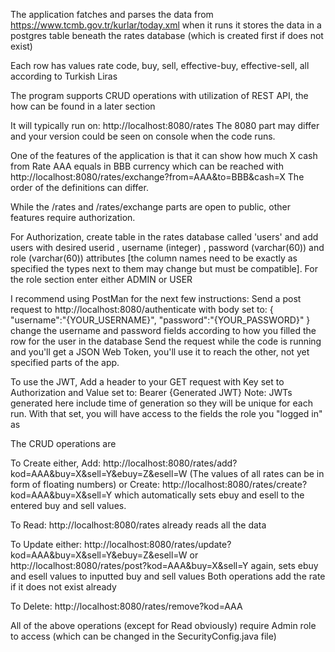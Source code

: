 The application fatches and parses the data from https://www.tcmb.gov.tr/kurlar/today.xml when it runs it stores the data in a postgres table beneath the rates database (which is created first if does not exist)

Each row has values rate code, buy, sell, effective-buy, effective-sell, all according to Turkish Liras

The program supports CRUD operations with utilization of REST API, the how can be found in a later section

It will typically run on: 
http://localhost:8080/rates
The 8080 part may differ and your version could be seen on console when the code runs.

One of the features of the application is that it can show how much X cash from Rate AAA equals in BBB currency which can be reached with
http://localhost:8080/rates/exchange?from=AAA&to=BBB&cash=X
The order of the definitions can differ.

While the /rates and /rates/exchange parts are open to public, other features require authorization.

For Authorization, create table in the rates database called 'users' and add users with desired userid , username (integer) , password (varchar(60)) and role (varchar(60)) attributes [the column names need to be exactly as specified the types next to them may change but must be compatible].
For the role section enter either ADMIN or USER

I recommend using PostMan for the next few instructions:
Send a post request to http://localhost:8080/authenticate with body set to:
{
    "username":"{YOUR_USERNAME}",
    "password":"{YOUR_PASSWORD}"
}
change the username and password fields according to how you filled the row for the user in the database
Send the request while the code is running and you'll get a JSON Web Token, you'll use it to reach the other, not yet specified parts of the app.

To use the JWT, Add a header to your GET request with Key set to Authorization and Value set to: Bearer {Generated JWT}
Note: JWTs generated here include time of generation so they will be unique for each run.
With that set, you will have access to the fields the role you "logged in" as

The CRUD operations are 

To Create either,
Add:
http://localhost:8080/rates/add?kod=AAA&buy=X&sell=Y&ebuy=Z&esell=W
(The values of all rates can be in form of floating numbers)
or
Create:
http://localhost:8080/rates/create?kod=AAA&buy=X&sell=Y
which automatically sets ebuy and esell to the entered buy and sell values.

To Read:
http://localhost:8080/rates already reads all the data

To Update either:
http://localhost:8080/rates/update?kod=AAA&buy=X&sell=Y&ebuy=Z&esell=W
or
http://localhost:8080/rates/post?kod=AAA&buy=X&sell=Y
again, sets ebuy and esell values to inputted buy and sell values
Both operations add the rate if it does not exist already

To Delete:
http://localhost:8080/rates/remove?kod=AAA

All of the above operations (except for Read obviously) require Admin role to access (which can be changed in the SecurityConfig.java file)
